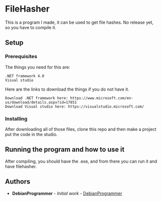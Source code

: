 # FileHasher
This is a program I made, it can be used to get file hashes. No release yet, so you have to compile it.
## Setup
### Prerequisites
The things you need for this are:
```
.NET framework 4.0
Visual studio
```
Here are the links to download the things if you do not have it.
```
Download .NET framework here: https://www.microsoft.com/en-us/download/details.aspx?id=17851
Download Visual studio here: https://visualstudio.microsoft.com/
```
### Installing
After downloading all of those files, clone this repo and then make a project put the code in the studio.
## Running the program and how to use it
After compiling, you should have the .exe, and from there you can run it and have filehasher.
## Authors
* **DebianProgrammer** - *Initial work* - [DebianProgrammer](https://github.com/DebianProgrammer)
